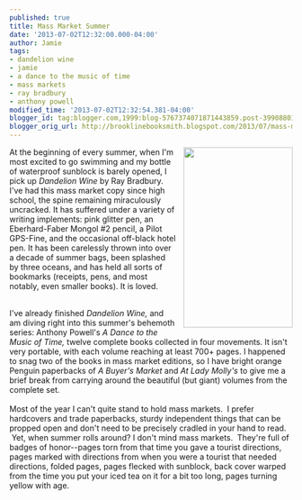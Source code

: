 ```yaml
---
published: true
title: Mass Market Summer
date: '2013-07-02T12:32:00.000-04:00'
author: Jamie
tags:
- dandelion wine
- jamie
- a dance to the music of time
- mass markets
- ray bradbury
- anthony powell
modified_time: '2013-07-02T12:32:54.381-04:00'
blogger_id: tag:blogger.com,1999:blog-5767374071871443859.post-3990880134103884628
blogger_orig_url: http://brooklinebooksmith.blogspot.com/2013/07/mass-market-summer.html
---
```


<a href="http://images.indiebound.com/531/277/9780553277531.jpg" imageanchor="1" style="clear: right; float: right; margin-bottom: 1em; margin-left: 1em;"><img border="0" height="320" src="http://images.indiebound.com/531/277/9780553277531.jpg" width="194" /></a>At the beginning of every summer, when I'm most excited to go swimming and my bottle of waterproof sunblock is barely opened, I pick up&nbsp;<i>Dandelion Wine</i>&nbsp;by Ray Bradbury. I've had this mass market copy since high school, the spine remaining miraculously uncracked. It has suffered under a variety of writing implements: pink glitter pen, an Eberhard-Faber Mongol #2 pencil, a Pilot GPS-Fine, and the occasional off-black hotel pen. It has been carelessly thrown into over a decade of summer bags, been splashed by three oceans, and has held all sorts of bookmarks (receipts, pens, and most notably, even smaller books). It is loved.<br /><div><br />I've already finished <i>Dandelion Wine,</i>&nbsp;and am diving right into this summer's behemoth series:&nbsp;Anthony Powell's&nbsp;<i>A Dance to the Music of Time,</i>&nbsp;twelve complete books collected in four movements. It isn't very portable, with each volume reaching at least 700+ pages. I happened to snag two of the books in mass market editions, so I have bright orange Penguin paperbacks of&nbsp;<i>A Buyer's Market&nbsp;</i>and&nbsp;<i>At Lady Molly's&nbsp;</i>to give me a brief break from carrying around the beautiful (but giant) volumes from the complete set. <br /><br /></div><div>Most of the year I can't quite stand to hold mass markets. &nbsp;I prefer hardcovers and trade paperbacks, sturdy independent things that can be propped open and don't need to be precisely cradled in your hand to read. &nbsp;Yet, when summer rolls around? I don't mind mass markets. &nbsp;They're full of badges of honor--pages torn from that time you gave a tourist directions, pages marked with directions from when you were a tourist that needed directions, folded pages, pages flecked with sunblock, back cover warped from the time you put your iced tea on it for a bit too long, pages turning yellow with age.</div>